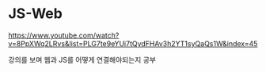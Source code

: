 # JS-Web

https://www.youtube.com/watch?v=8PpXWq2LRvs&list=PLG7te9eYUi7tQydFHAv3h2YT1syQaQs1W&index=45

강의를 보며 웹과 JS를 어떻게 연결해야되는지 공부
